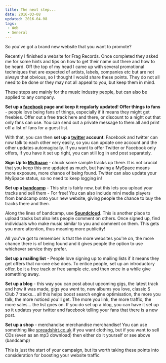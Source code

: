 ```yaml
---
title: The next step...
date: 2016-03-08
updated: 2016-04-08
tags:
 - Web
 - General
---
```


<p>So you've got a brand new website that you want to promote?</p>

<p>Recently I finished a website for Frag Records. Once completed they asked me for some hints and tips on how to get their name out there and how to be heard. Off the top of my head I came up with several promotional techniques that are expected of artists, labels, companies etc but are not always that obvious, so I thought I would share these points. They do not all need to be done or they may not all appeal to you, but keep them in mind.</p>









<p>These steps are mainly for the music industry people, but can also be applied to any company.</p>









<p><strong>Set up a <a href="http://www.facebook.com">facebook</a> page and keep it regularly updated! Offer things to fans</strong> -  people love being fans of things, especially if it means they might get  freebies. Offer out a free track here and there, or discount to a night  out that only fans can use. You can send out a private message to them all and print off a list of fans for a guest list.</p>









<p>With that, you can then <strong>set up a <a href="http://www.twitter.com">twitter</a> account</strong>. Facebook and twitter can now talk to each other very easily, so you can update one account and the other updates automagically. If you want to offer Twitter or Facebook only offers, if you have it set up right, you can still log in and post separately.</p>









<p><strong>Sign Up to </strong><a href="http://www.myspace.com"><strong>MySpace</strong></a> - chuck some sample tracks up there. It is not crucial that you keep this one updated as much, but having a MySpace means more exposure, more chance of being found. Twitter can also update your MySpace status, so no need to keep logging in!</p>









<p><strong>Set up a <a href="http://www.bandcamp.com">bandcamp</a></strong> - This site is fairly new, but  this lets you upload your tracks and sell them - For free! You can also include mini media players from bandcamp onto your new website, giving people the chance to buy the tracks there and then.</p>









<p>Along the lines of bandcamp, use <a href="http://www.soundcloud.com"><strong>Soundcloud</strong></a>. This is another place to upload tracks but also lets people comment on others. Once signed up, find individuals who make music similar to you and comment on them. This gets you more attention, thus meaning more publicity!</p>









<p>All you've got to remember is that the more websites you're on, the more chance there is of being found and it gives people the option to use whichever service they prefer.</p>









<p><strong>Set up a mailing list</strong> - People love signing up to mailing lists if it means they get offers that no-one else does. To entice people, set up&nbsp;an introductory offer, be it a free track or free sample etc. and then once in a while give something away.</p>









<p><strong>Set up a blog</strong> - this way you can post about upcoming gigs, the  latest track and how it was made, gigs you went to, new albums you love,  classic S Club 7 tracks... all this helps boost search engine  optimisation, the more you talk, the more noticed you'll get. The more  you link, the more traffic, the more sales... the list goes on. If you  do set up a blog, you can have it set up so it updates your twitter and  facebook telling your fans that there is a new post.</p>









<p><strong>Set up a shop</strong> - merchandise merchandise merchandise! You can use something like <a href="http://www.spreadshirt.co.uk/"> spreadshirt.co.uk</a> if you want clothing, but if you want to sell CDs  (even as an mp3 download) then either do it yourself or see above (bandcamp)</p>









<p>This is just the start of your campaign, but its worth taking these points into consideration for boosting your website traffic</p>